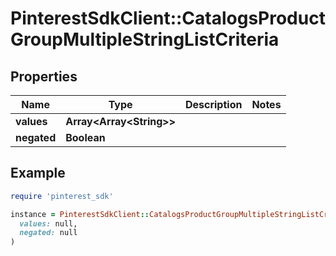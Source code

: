 # PinterestSdkClient::CatalogsProductGroupMultipleStringListCriteria

## Properties

| Name | Type | Description | Notes |
| ---- | ---- | ----------- | ----- |
| **values** | **Array&lt;Array&lt;String&gt;&gt;** |  |  |
| **negated** | **Boolean** |  |  |

## Example

```ruby
require 'pinterest_sdk'

instance = PinterestSdkClient::CatalogsProductGroupMultipleStringListCriteria.new(
  values: null,
  negated: null
)
```

